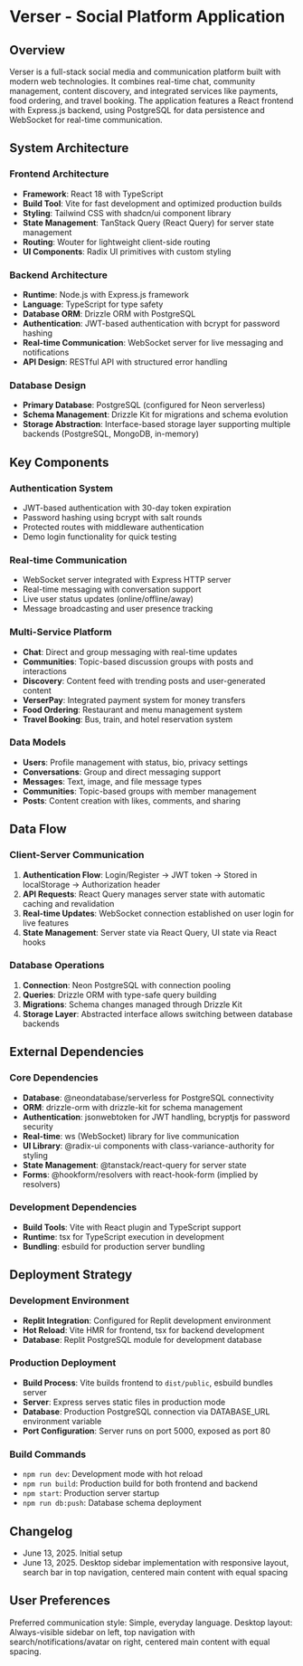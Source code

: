 # Verser - Social Platform Application

## Overview

Verser is a full-stack social media and communication platform built with modern web technologies. It combines real-time chat, community management, content discovery, and integrated services like payments, food ordering, and travel booking. The application features a React frontend with Express.js backend, using PostgreSQL for data persistence and WebSocket for real-time communication.

## System Architecture

### Frontend Architecture
- **Framework**: React 18 with TypeScript
- **Build Tool**: Vite for fast development and optimized production builds
- **Styling**: Tailwind CSS with shadcn/ui component library
- **State Management**: TanStack Query (React Query) for server state management
- **Routing**: Wouter for lightweight client-side routing
- **UI Components**: Radix UI primitives with custom styling

### Backend Architecture
- **Runtime**: Node.js with Express.js framework
- **Language**: TypeScript for type safety
- **Database ORM**: Drizzle ORM with PostgreSQL
- **Authentication**: JWT-based authentication with bcrypt for password hashing
- **Real-time Communication**: WebSocket server for live messaging and notifications
- **API Design**: RESTful API with structured error handling

### Database Design
- **Primary Database**: PostgreSQL (configured for Neon serverless)
- **Schema Management**: Drizzle Kit for migrations and schema evolution
- **Storage Abstraction**: Interface-based storage layer supporting multiple backends (PostgreSQL, MongoDB, in-memory)

## Key Components

### Authentication System
- JWT-based authentication with 30-day token expiration
- Password hashing using bcrypt with salt rounds
- Protected routes with middleware authentication
- Demo login functionality for quick testing

### Real-time Communication
- WebSocket server integrated with Express HTTP server
- Real-time messaging with conversation support
- Live user status updates (online/offline/away)
- Message broadcasting and user presence tracking

### Multi-Service Platform
- **Chat**: Direct and group messaging with real-time updates
- **Communities**: Topic-based discussion groups with posts and interactions
- **Discovery**: Content feed with trending posts and user-generated content
- **VerserPay**: Integrated payment system for money transfers
- **Food Ordering**: Restaurant and menu management system
- **Travel Booking**: Bus, train, and hotel reservation system

### Data Models
- **Users**: Profile management with status, bio, privacy settings
- **Conversations**: Group and direct messaging support
- **Messages**: Text, image, and file message types
- **Communities**: Topic-based groups with member management
- **Posts**: Content creation with likes, comments, and sharing

## Data Flow

### Client-Server Communication
1. **Authentication Flow**: Login/Register → JWT token → Stored in localStorage → Authorization header
2. **API Requests**: React Query manages server state with automatic caching and revalidation
3. **Real-time Updates**: WebSocket connection established on user login for live features
4. **State Management**: Server state via React Query, UI state via React hooks

### Database Operations
1. **Connection**: Neon PostgreSQL with connection pooling
2. **Queries**: Drizzle ORM with type-safe query building
3. **Migrations**: Schema changes managed through Drizzle Kit
4. **Storage Layer**: Abstracted interface allows switching between database backends

## External Dependencies

### Core Dependencies
- **Database**: @neondatabase/serverless for PostgreSQL connectivity
- **ORM**: drizzle-orm with drizzle-kit for schema management
- **Authentication**: jsonwebtoken for JWT handling, bcryptjs for password security
- **Real-time**: ws (WebSocket) library for live communication
- **UI Library**: @radix-ui components with class-variance-authority for styling
- **State Management**: @tanstack/react-query for server state
- **Forms**: @hookform/resolvers with react-hook-form (implied by resolvers)

### Development Dependencies
- **Build Tools**: Vite with React plugin and TypeScript support
- **Runtime**: tsx for TypeScript execution in development
- **Bundling**: esbuild for production server bundling

## Deployment Strategy

### Development Environment
- **Replit Integration**: Configured for Replit development environment
- **Hot Reload**: Vite HMR for frontend, tsx for backend development
- **Database**: Replit PostgreSQL module for development database

### Production Deployment
- **Build Process**: Vite builds frontend to `dist/public`, esbuild bundles server
- **Server**: Express serves static files in production mode
- **Database**: Production PostgreSQL connection via DATABASE_URL environment variable
- **Port Configuration**: Server runs on port 5000, exposed as port 80

### Build Commands
- `npm run dev`: Development mode with hot reload
- `npm run build`: Production build for both frontend and backend
- `npm start`: Production server startup
- `npm run db:push`: Database schema deployment

## Changelog
- June 13, 2025. Initial setup
- June 13, 2025. Desktop sidebar implementation with responsive layout, search bar in top navigation, centered main content with equal spacing

## User Preferences

Preferred communication style: Simple, everyday language.
Desktop layout: Always-visible sidebar on left, top navigation with search/notifications/avatar on right, centered main content with equal spacing.